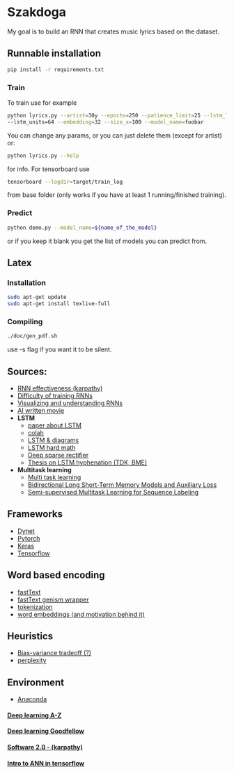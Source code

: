 # Szakdoga

My goal is to build an RNN that creates music lyrics based on the dataset.

## Runnable installation
```bash
pip install -r requirements.txt
```

### Train

To train use for example
```bash
python lyrics.py --artist=30y --epochs=250 --patience_limit=25 --lstm_layers=3 \
--lstm_units=64 --embedding=32 --size_x=100 --model_name=foobar
```
You can change any params, or you can just delete them (except for artist)
or:
```bash
python lyrics.py --help
```
for info.
For tensorboard use
```bash
tensorboard --logdir=target/train_log
```
from base folder (only works if you have at least 1 running/finished training).

### Predict

```bash
python demo.py --model_name=${name_of_the_model}
```
or if you keep it blank you get the list of models you can predict from.

## Latex

### Installation

```bash
sudo apt-get update
sudo apt-get install texlive-full
```

### Compiling

```bash
./doc/gen_pdf.sh
```
use -s flag if you want it to be silent.

## Sources: 
- [RNN effectiveness (karpathy)](http://karpathy.github.io/2015/05/21/rnn-effectiveness/)
- [Difficulty of training RNNs](http://proceedings.mlr.press/v28/pascanu13.pdf)
- [Visualizing and understanding RNNs](https://arxiv.org/pdf/1506.02078.pdf)
- [AI written movie](https://arstechnica.com/gaming/2016/06/an-ai-wrote-this-movie-and-its-strangely-moving/)
- **LSTM**
  -  [paper about LSTM](http://www.bioinf.jku.at/publications/older/2604.pdf)
  -  [colah](http://colah.github.io/posts/2015-08-Understanding-LSTMs/)
  -  [LSTM & diagrams](https://medium.com/@shiyan/understanding-lstm-and-its-diagrams-37e2f46f1714)
  -  [LSTM hard math](https://arxiv.org/pdf/1503.04069.pdf)
  -  [Deep sparse rectifier](http://proceedings.mlr.press/v15/glorot11a/glorot11a.pdf)
  -  [Thesis on LSTM hyphenation (TDK, BME)](http://tdk.bme.hu/VIK/DownloadPaper/Szotagolas-mely-neuralis-halozatokkal1)
- **Multitask learning**
  - [Multi task learning](http://ruder.io/multi-task/)
  - [Bidirectional Long Short-Term Memory Models and Auxiliary Loss](https://arxiv.org/abs/1604.05529)
  - [Semi-supervised Multitask Learning for Sequence Labeling](https://arxiv.org/abs/1704.07156)

## Frameworks
- [Dynet](https://github.com/clab/dynet)
- [Pytorch](https://github.com/pytorch/pytorch)
- [Keras](https://keras.io/)
- [Tensorflow](https://www.tensorflow.org/)

## Word based encoding
- [fastText](https://fasttext.cc/)
- [fastText genism wrapper](https://radimrehurek.com/gensim/models/wrappers/fasttext.html)
- [tokenization](http://www.nltk.org/api/nltk.tokenize.html)
- [word embeddings (and motivation behind it)](https://www.youtube.com/watch?v=5PL0TmQhItY)

## Heuristics
- [Bias-variance tradeoff (?)](https://en.wikipedia.org/wiki/Bias%E2%80%93variance_tradeoff)
- [perplexity](https://en.wikipedia.org/wiki/Perplexity)

## Environment
- [Anaconda](https://anaconda.org/)

#### [Deep learning A-Z](https://www.superdatascience.com/deep-learning/)
#### [Deep learning Goodfellow](http://www.deeplearningbook.org/)
#### [Software 2.0 - (karpathy)](https://medium.com/@karpathy/software-2-0-a64152b37c35)
#### [Intro to ANN in tensorflow](https://www.youtube.com/watch?v=BhpvH5DuVu8&index=3&list=PLSPWNkAMSvv5DKeSVDbEbUKSsK4Z-GgiP)

